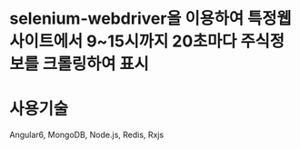 
# selenium-webdriver을 이용하여 특정웹사이트에서 9~15시까지 20초마다 주식정보를 크롤링하여 표시

# 사용기술
Angular6, MongoDB, Node.js, Redis, Rxjs
